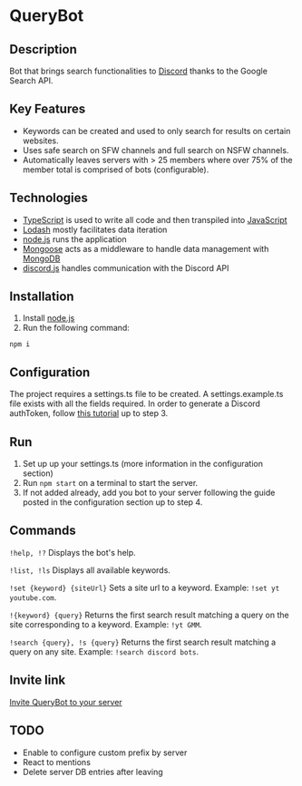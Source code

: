 # QueryBot

## Description

Bot that brings search functionalities to [Discord](https://discordapp.com/) thanks to the Google Search API.

## Key Features

* Keywords can be created and used to only search for results on certain websites.
* Uses safe search on SFW channels and full search on NSFW channels.
* Automatically leaves servers with > 25 members where over 75% of the member total is comprised of bots (configurable).

## Technologies
* [TypeScript](https://www.typescriptlang.org/) is used to write all code and then transpiled into [JavaScript](https://www.javascript.com/)
* [Lodash](https://lodash.com/) mostly facilitates data iteration
* [node.js](https://nodejs.org/) runs the application
* [Mongoose](https://mongoosejs.com/) acts as a middleware to handle data management with [MongoDB](https://www.mongodb.com/)
* [discord.js](https://discord.js.org/#/) handles communication with the Discord API

## Installation

1. Install [node.js](https://nodejs.org/)
2. Run the following command:
```
npm i
```

## Configuration

The project requires a settings.ts file to be created.
A settings.example.ts file exists with all the fields required.
In order to generate a Discord authToken, follow [this tutorial](https://www.digitaltrends.com/gaming/how-to-make-a-discord-bot/) up to step 3.

## Run

1. Set up up your settings.ts (more information in the configuration section)
2. Run `npm start` on a terminal to start the server.
3. If not added already, add you bot to your server following the guide posted in the configuration section up to step 4.

## Commands

`!help, !?`
Displays the bot's help.

`!list, !ls`
Displays all available keywords.

`!set {keyword} {siteUrl}`
Sets a site url to a keyword. Example: `!set yt youtube.com`.

`!{keyword} {query}`
Returns the first search result matching a query on the site corresponding to a keyword. Example: `!yt GMM`.

`!search {query}, !s {query}`
Returns the first search result matching a query on any site. Example: `!search discord bots`.

## Invite link
[Invite QueryBot to your server](https://discordapp.com/oauth2/authorize?client_id=495279079868596225&scope=bot&permissions=18432)

## TODO
* Enable to configure custom prefix by server
* React to mentions
* Delete server DB entries after leaving
